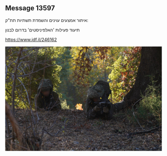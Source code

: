 ## Message 13597

איתור אמצעים עוינים והשמדת תשתיות תת"ק:

תיעוד פעילות 'האלפיניסטים' בדרום לבנון

 https://www.idf.il/246162

![Photo](13597/13597_photo.jpg)
